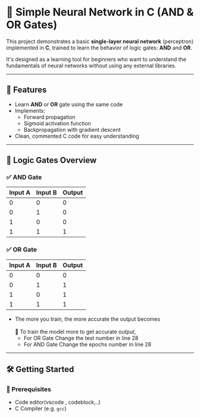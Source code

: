 # 🧠 Simple Neural Network in C (AND & OR Gates)

This project demonstrates a basic **single-layer neural network** (perceptron) implemented in **C**, trained to learn the behavior of logic gates: **AND** and **OR**.

It's designed as a learning tool for beginners who want to understand the fundamentals of neural networks without using any external libraries.

---

## 🚀 Features

- Learn **AND** or **OR** gate using the same code
- Implements:
  - Forward propagation
  - Sigmoid activation function
  - Backpropagation with gradient descent
- Clean, commented C code for easy understanding

---

## 🧪 Logic Gates Overview

### ✅ AND Gate

| Input A | Input B | Output |
|---------|---------|--------|
|   0     |    0    |   0    |
|   0     |    1    |   0    |
|   1     |    0    |   0    |
|   1     |    1    |   1    |

### ✅ OR Gate

| Input A | Input B | Output |
|---------|---------|--------|
|   0     |    0    |   0    |
|   0     |    1    |   1    |
|   1     |    0    |   1    |
|   1     |    1    |   1    |

- The more you train, the more accurate the output becomes
   <br><br>
  📡  To train the model more to get accurate output,
     - For OR Gate Change the test number in line 28
     - For AND Gate Change the epochs number in line 28
    
---

## 🛠️ Getting Started

### 🔧 Prerequisites
- Code editor(vscode , codeblock,..)
- C Compiler (e.g. `gcc`)













